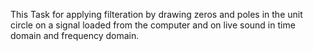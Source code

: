 
 This Task for applying filteration by drawing zeros and poles in the unit circle on a signal loaded from the computer
 and on live sound in time domain and frequency domain.
